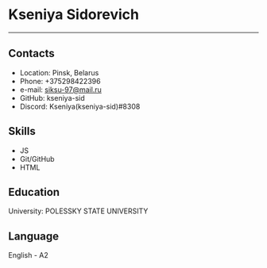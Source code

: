 #  Kseniya Sidorevich 
--- 
##  Contacts 
*  Location: Pinsk, Belarus  
*  Phone: +375298422396
*  e-mail: siksu-97@mail.ru 
*  GitHub: kseniya-sid 
*  Discord: Kseniya(kseniya-sid)#8308

##  Skills 
* JS
* Git/GitHub 
* HTML 

##  Education 
University: POLESSKY STATE UNIVERSITY

##  Language 
English - A2
